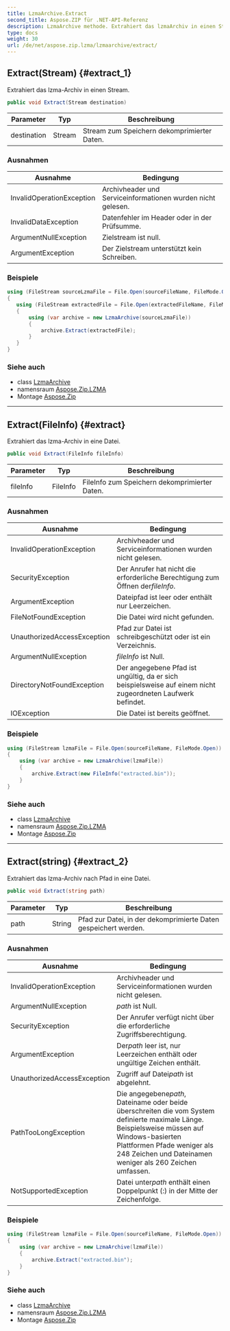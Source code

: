 ```yaml
---
title: LzmaArchive.Extract
second_title: Aspose.ZIP für .NET-API-Referenz
description: LzmaArchive methode. Extrahiert das lzmaArchiv in einen Stream.
type: docs
weight: 30
url: /de/net/aspose.zip.lzma/lzmaarchive/extract/
---
```

## Extract(Stream) {#extract_1}

Extrahiert das lzma-Archiv in einen Stream.

```csharp
public void Extract(Stream destination)
```

| Parameter | Typ | Beschreibung |
| --- | --- | --- |
| destination | Stream | Stream zum Speichern dekomprimierter Daten. |

### Ausnahmen

| Ausnahme | Bedingung |
| --- | --- |
| InvalidOperationException | Archivheader und Serviceinformationen wurden nicht gelesen. |
| InvalidDataException | Datenfehler im Header oder in der Prüfsumme. |
| ArgumentNullException | Zielstream ist null. |
| ArgumentException | Der Zielstream unterstützt kein Schreiben. |

### Beispiele

```csharp
using (FileStream sourceLzmaFile = File.Open(sourceFileName, FileMode.Open))
{
   using (FileStream extractedFile = File.Open(extractedFileName, FileMode.Create))
   {
       using (var archive = new LzmaArchive(sourceLzmaFile))
       {
           archive.Extract(extractedFile);
       }
   }
}
```

### Siehe auch

* class [LzmaArchive](../)
* namensraum [Aspose.Zip.LZMA](../../lzmaarchive/)
* Montage [Aspose.Zip](../../../)

---

## Extract(FileInfo) {#extract}

Extrahiert das lzma-Archiv in eine Datei.

```csharp
public void Extract(FileInfo fileInfo)
```

| Parameter | Typ | Beschreibung |
| --- | --- | --- |
| fileInfo | FileInfo | FileInfo zum Speichern dekomprimierter Daten. |

### Ausnahmen

| Ausnahme | Bedingung |
| --- | --- |
| InvalidOperationException | Archivheader und Serviceinformationen wurden nicht gelesen. |
| SecurityException | Der Anrufer hat nicht die erforderliche Berechtigung zum Öffnen der*fileInfo*. |
| ArgumentException | Dateipfad ist leer oder enthält nur Leerzeichen. |
| FileNotFoundException | Die Datei wird nicht gefunden. |
| UnauthorizedAccessException | Pfad zur Datei ist schreibgeschützt oder ist ein Verzeichnis. |
| ArgumentNullException | *fileInfo* ist Null. |
| DirectoryNotFoundException | Der angegebene Pfad ist ungültig, da er sich beispielsweise auf einem nicht zugeordneten Laufwerk befindet. |
| IOException | Die Datei ist bereits geöffnet. |

### Beispiele

```csharp
using (FileStream lzmaFile = File.Open(sourceFileName, FileMode.Open))
{
    using (var archive = new LzmaArchive(lzmaFile))
    {
        archive.Extract(new FileInfo("extracted.bin"));
    }
}
```

### Siehe auch

* class [LzmaArchive](../)
* namensraum [Aspose.Zip.LZMA](../../lzmaarchive/)
* Montage [Aspose.Zip](../../../)

---

## Extract(string) {#extract_2}

Extrahiert das lzma-Archiv nach Pfad in eine Datei.

```csharp
public void Extract(string path)
```

| Parameter | Typ | Beschreibung |
| --- | --- | --- |
| path | String | Pfad zur Datei, in der dekomprimierte Daten gespeichert werden. |

### Ausnahmen

| Ausnahme | Bedingung |
| --- | --- |
| InvalidOperationException | Archivheader und Serviceinformationen wurden nicht gelesen. |
| ArgumentNullException | *path* ist Null. |
| SecurityException | Der Anrufer verfügt nicht über die erforderliche Zugriffsberechtigung. |
| ArgumentException | Der*path* leer ist, nur Leerzeichen enthält oder ungültige Zeichen enthält. |
| UnauthorizedAccessException | Zugriff auf Datei*path* ist abgelehnt. |
| PathTooLongException | Die angegebene*path*, Dateiname oder beide überschreiten die vom System definierte maximale Länge. Beispielsweise müssen auf Windows-basierten Plattformen Pfade weniger als 248 Zeichen und Dateinamen weniger als 260 Zeichen umfassen. |
| NotSupportedException | Datei unter*path* enthält einen Doppelpunkt (:) in der Mitte der Zeichenfolge. |

### Beispiele

```csharp
using (FileStream lzmaFile = File.Open(sourceFileName, FileMode.Open))
{
    using (var archive = new LzmaArchive(lzmaFile))
    {
        archive.Extract("extracted.bin");
    }
}
```

### Siehe auch

* class [LzmaArchive](../)
* namensraum [Aspose.Zip.LZMA](../../lzmaarchive/)
* Montage [Aspose.Zip](../../../)


